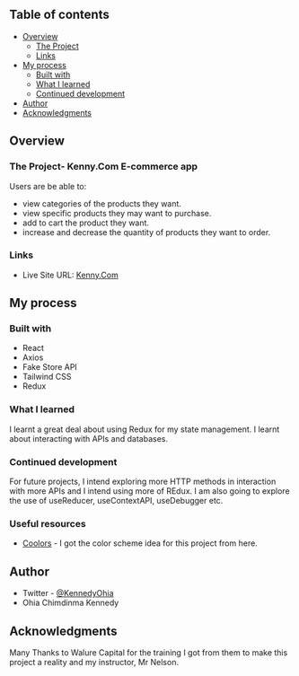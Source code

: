 ## Table of contents

- [Overview](#overview)
  - [The Project](#the-project)
  - [Links](#links)
- [My process](#my-process)
  - [Built with](#built-with)
  - [What I learned](#what-i-learned)
  - [Continued development](#continued-development)
- [Author](#author)
- [Acknowledgments](#acknowledgments)



## Overview

###  The Project- Kenny.Com E-commerce app

Users are be able to:

- view categories of the products they want.
- view specific products they may want to purchase.
- add to cart the product they want.
- increase and decrease the quantity of products they want to order.


### Links

- Live Site URL: [Kenny.Com](https://kennyshops.netlify.app/)

## My process

### Built with

- React
- Axios
- Fake Store API
- Tailwind CSS
- Redux

### What I learned
I learnt a great deal about using Redux for my state management. I learnt about interacting with APIs and databases. 


### Continued development

For future projects, I intend exploring more HTTP methods in interaction with more APIs and I intend using more of REdux. I am also going to explore the use of useReducer, useContextAPI, useDebugger etc.


### Useful resources
- [Coolors](https://www.coolors.com) - I got the color scheme idea for this project from here.


## Author

- Twitter - [@KennedyOhia](https://www.twitter.com/KennedyOhia)
- Ohia Chimdinma Kennedy


## Acknowledgments

Many Thanks to Walure Capital for the training I got from them to make this project a reality and my instructor, Mr Nelson.
